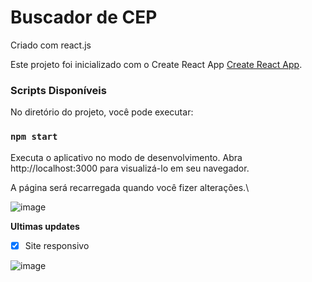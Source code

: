 # Buscador de CEP
Criado com react.js

Este projeto foi inicializado com o Create React App [Create React App](https://github.com/facebook/create-react-app).

### Scripts Disponíveis

No diretório do projeto, você pode executar:

### `npm start`

Executa o aplicativo no modo de desenvolvimento.
Abra http://localhost:3000 para visualizá-lo em seu navegador.

A página será recarregada quando você fizer alterações.\

![image](https://user-images.githubusercontent.com/87386896/156000795-8bb64b39-178f-42b7-878a-d3d4538b225a.png)

**Ultimas updates**
- [x] Site responsivo

![image](https://user-images.githubusercontent.com/87386896/156001400-702247d8-1398-4e47-9ce6-1199cfce26ce.png)




